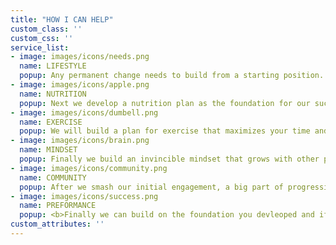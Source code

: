 ```yaml
---
title: "HOW I CAN HELP"
custom_class: ''
custom_css: ''
service_list:
- image: images/icons/needs.png
  name: LIFESTYLE
  popup: Any permanent change needs to build from a starting position. And your life is busy enough. We start by understanding the opportunities, limitations and challenges of your scheduled and lifestyle that allow us to prepare for success!
- image: images/icons/apple.png
  name: NUTRITION
  popup: Next we develop a nutrition plan as the foundation for our success. A huge chunk of your success will come down to planning and sticking to healthy meals that give you the necessary energy you need but cut out the body fat.
- image: images/icons/dumbell.png
  name: EXERCISE
  popup: We will build a plan for exercise that maximizes your time and goals with achieve milestones and progress check in that allows you to get and stay fit.
- image: images/icons/brain.png
  name: MINDSET
  popup: Finally we build an invincible mindset that grows with other pillars and ultimately makes you an independent, energetic athlete that is capable of setting and achieving your own fitness goals.
- image: images/icons/community.png
  name: COMMUNITY
  popup: After we smash our initial engagement, a big part of progression is surrounding yourself with people like you who can motivate and support. But don't worry, we will work up to that.
- image: images/icons/success.png
  name: PREFORMANCE
  popup: <b>Finally we can build on the foundation you devleoped and if there is a performance goal you want to meet, we work with you to get the support, experts and adivce you need to smash it.
custom_attributes: ''
---
```

